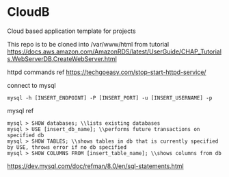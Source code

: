 # CloudB
Cloud based application template for projects

This repo is to be cloned into /var/www/html
from tutorial https://docs.aws.amazon.com/AmazonRDS/latest/UserGuide/CHAP_Tutorials.WebServerDB.CreateWebServer.html

httpd commands ref
https://techgoeasy.com/stop-start-httpd-service/

connect to mysql
```
mysql -h [INSERT_ENDPOINT] -P [INSERT_PORT] -u [INSERT_USERNAME] -p
```
  
  
mysql ref
```
mysql > SHOW databases; \\lists existing databases
mysql > USE [insert_db_name]; \\performs future transactions on specified db
mysql > SHOW TABLES; \\shows tables in db that is currently specified by USE, throws error if no db specified
mysql > SHOW COLUMNS FROM [insert_table_name]; \\shows columns from db
```
https://dev.mysql.com/doc/refman/8.0/en/sql-statements.html